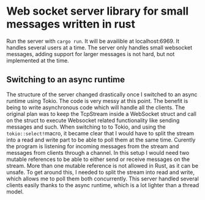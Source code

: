 # Web socket server library for small messages written in rust

Run the server with `cargo run`. It will be availible at localhost:6969. It handles several users at a time. The server only handles small websocket messages, adding support for larger messages is not hard, but not implemented at the time.

## Switching to an async runtime

The structure of the server changed drastically once I switched to an async runtime using Tokio. The code is very messy at this point. The benefit is being to write asynchronous code which will handle all the clients. The original plan was to keep the TcpStream inside a WebSocket struct and call on the struct to execute Websocket related functionality like sending messages and such. When switching to to Tokio, and using the `tokio::select!`macro, it became clear that I would have to split the stream into a read and write part to be able to poll them at the same time. Curently the program is listening for incoming messages from the stream and messages from clients through a channel. In this setup I would need two mutable references to be able to either send or receive messages on the stream. More than one mutable reference is not allowed in Rust, as it can be unsafe. To get around this, I needed to split the stream into read and write, which allows me to poll them both concurrently. This server handled several clients easily thanks to the async runtime, which is a lot lighter than a thread model.
